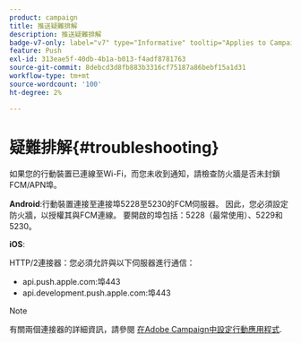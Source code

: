 ```yaml
---
product: campaign
title: 推送疑難排解
description: 推送疑難排解
badge-v7-only: label="v7" type="Informative" tooltip="Applies to Campaign Classic v7 only"
feature: Push
exl-id: 313eae5f-40db-4b1a-b013-f4adf8781763
source-git-commit: 8debcd3d8fb883b3316cf75187a86bebf15a1d31
workflow-type: tm+mt
source-wordcount: '100'
ht-degree: 2%

---
```


# 疑難排解{#troubleshooting}



如果您的行動裝置已連線至Wi-Fi，而您未收到通知，請檢查防火牆是否未封鎖FCM/APN埠。

**Android**:行動裝置連接至連接埠5228至5230的FCM伺服器。 因此，您必須設定防火牆，以授權其與FCM連線。 要開啟的埠包括：5228（最常使用）、5229和5230。

**iOS**:

HTTP/2連接器：您必須允許與以下伺服器進行通信：

* api.push.apple.com:埠443
* api.development.push.apple.com:埠443

>[!NOTE]
>
>有關兩個連接器的詳細資訊，請參閱 [在Adobe Campaign中設定行動應用程式](configuring-the-mobile-application.md).
